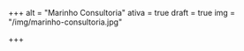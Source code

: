 +++
alt = "Marinho Consultoria"
ativa = true
draft = true
img = "/img/marinho-consultoria.jpg"

+++

